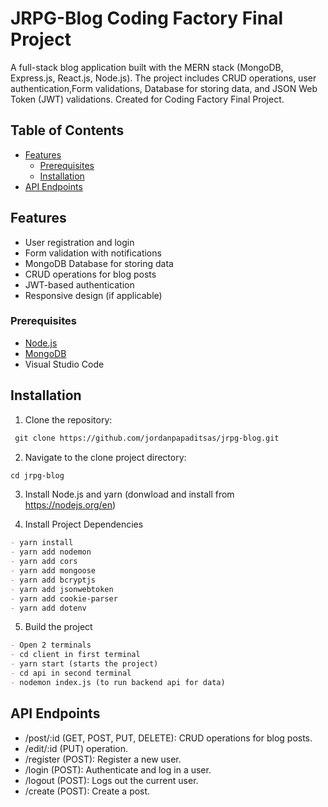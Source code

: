 # JRPG-Blog    Coding Factory Final Project

A full-stack blog application built with the MERN stack (MongoDB, Express.js, React.js, Node.js). The project includes CRUD operations, user authentication,Form validations, Database for storing data, and JSON Web Token (JWT) validations.
Created for Coding Factory Final Project.

## Table of Contents

- [Features](#features)
  - [Prerequisites](#prerequisites)
  - [Installation](#installation)
- [API Endpoints](#api-endpoints)

## Features

- User registration and login
- Form validation with notifications
- MongoDB Database for storing data
- CRUD operations for blog posts
- JWT-based authentication
- Responsive design (if applicable)

### Prerequisites

- [Node.js](https://nodejs.org/)
- [MongoDB](https://www.mongodb.com/)
- Visual Studio Code

## Installation 

1. Clone the repository:
```md
 git clone https://github.com/jordanpapaditsas/jrpg-blog.git
 ```
2. Navigate to the clone project directory:
 ```md
 cd jrpg-blog
 ```
3. Install Node.js and yarn (donwload and install from https://nodejs.org/en)  

4. Install Project Dependencies
```md
- yarn install
- yarn add nodemon
- yarn add cors
- yarn add mongoose
- yarn add bcryptjs
- yarn add jsonwebtoken
- yarn add cookie-parser
- yarn add dotenv
```
5. Build the project
```md
- Open 2 terminals 
- cd client in first terminal
- yarn start (starts the project)
- cd api in second terminal
- nodemon index.js (to run backend api for data)
```

## API Endpoints

- /post/:id (GET, POST, PUT, DELETE): CRUD operations for blog posts.
- /edit/:id (PUT) operation.
- /register (POST): Register a new user.
- /login (POST): Authenticate and log in a user.
- /logout (POST): Logs out the current user.
- /create (POST): Create a post.




